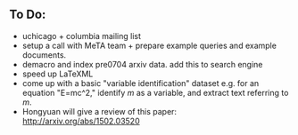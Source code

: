 ## To Do:
* uchicago + columbia mailing list
* setup a call with MeTA team + prepare example queries and example documents.
* demacro and index pre0704 arxiv data. add this to search engine
* speed up LaTeXML
* come up with a basic "variable identification" dataset e.g. for an equation "E=mc^2," identify $m$ as a variable, and extract text referring to $m$. 
* Hongyuan will give a review of this paper: http://arxiv.org/abs/1502.03520
